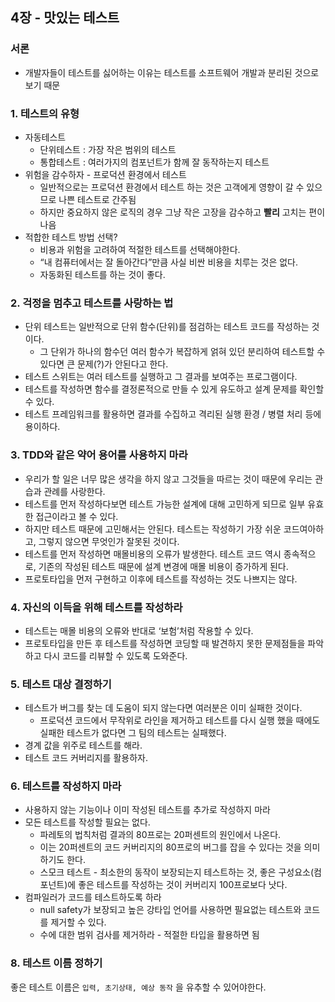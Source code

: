 ## 4장 - 맛있는 테스트

### 서론

- 개발자들이 테스트를 싫어하는 이유는 테스트를 소프트웨어 개발과 분리된 것으로 보기 때문

### 1. 테스트의 유형

- 자동테스트
    - 단위테스트 : 가장 작은 범위의 테스트
    - 통합테스트 : 여러가지의 컴포넌트가 함께 잘 동작하는지 테스트
- 위험을 감수하자 - 프로덕션 환경에서 테스트
    - 일반적으로는 프로덕션 환경에서 테스트 하는 것은 고객에게 영향이 갈 수 있으므로 나쁜 테스트로 간주됨
    - 하지만 중요하지 않은 로직의 경우 그냥 작은 고장을 감수하고 **빨리** 고치는 편이 나음
- 적합한 테스트 방법 선택?
    - 비용과 위험을 고려하여 적절한 테스트를 선택해야한다.
    - “내 컴퓨터에서는 잘 돌아간다”만큼 사실 비싼 비용을 치루는 것은 없다.
    - 자동화된 테스트를 하는 것이 좋다.

### 2. 걱정을 멈추고 테스트를 사랑하는 법

- 단위 테스트는 일반적으로 단위 함수(단위)를 점검하는 테스트 코드를 작성하는 것이다.
    - 그 단위가 하나의 함수던 여러 함수가 복잡하게 얽혀 있던 분리하여 테스트할 수 있다면 큰 문제(?)가 안된다고 한다.
- 테스트 스위트는 여러 테스트를 실행하고 그 결과를 보여주는 프로그램이다.
- 테스트를 작성하면 함수를 결정론적으로 만들 수 있게 유도하고 설계 문제를 확인할 수 있다.
- 테스트 프레임워크를 활용하면 결과를 수집하고 격리된 실행 환경 / 병렬 처리 등에 용이하다.

### 3. TDD와 같은 약어 용어를 사용하지 마라

- 우리가 할 일은 너무 많은 생각을 하지 않고 그것들을 따르는 것이 때문에 우리는 관습과 관례를 사랑한다.
- 테스트를 먼저 작성하다보면 테스트 가능한 설계에 대해 고민하게 되므로 일부 유효한 접근이라고 볼 수 있다.
- 하지만 테스트 때문에 고민해서는 안된다. 테스트는 작성하기 가장 쉬운 코드여아하고, 그렇지 않으면 무엇인가 잘못된 것이다.
- 테스트를 먼저 작성하면 매몰비용의 오류가 발생한다. 테스트 코드 역시 종속적으로, 기존의 작성된 테스트 때문에 설계 변경에 매몰 비용이 증가하게 된다.
- 프로토타입을 먼저 구현하고 이후에 테스트를 작성하는 것도 나쁘지는 않다.

### 4. 자신의 이득을 위해 테스트를 작성하라

- 테스트는 매몰 비용의 오류와 반대로 ‘보험’처럼 작용할 수 있다.
- 프로토타입을 만든 후 테스트를 작성하면 코딩할 때 발견하지 못한  문제점들을 파악하고 다시 코드를 리뷰할 수 있도록 도와준다.

### 5. 테스트 대상 결정하기

- 테스트가 버그를 찾는 데 도움이 되지 않는다면 여러분은 이미 실패한 것이다.
    - 프로덕션 코드에서 무작위로 라인을 제거하고 테스트를 다시 실행 했을 때에도 실패한 테스트가 없다면 그 팀의 테스트는 실패했다.
- 경계 값을 위주로 테스트를 해라.
- 테스트 코드 커버리지를 활용하자.

### 6. 테스트를 작성하지 마라

- 사용하지 않는 기능이나 이미 작성된 테스트를 추가로 작성하지 마라
- 모든 테스트를 작성할 필요는 없다.
    - 파레토의 법칙처럼 결과의 80프로는 20퍼센트의 원인에서 나온다.
    - 이는 20퍼센트의 코드 커버리지의 80프로의 버그를 잡을 수 있다는 것을 의미하기도 한다.
    - 스모크 테스트 - 최소한의 동작이 보장되는지 테스트하는 것, 좋은 구성요소(컴포넌트)에 좋은 테스트를 작성하는 것이 커버리지 100프로보다 낫다.
- 컴파일러가 코드를 테스트하도록 하라
    - null safety가 보장되고 높은 강타입 언어를 사용하면 필요없는 테스트와 코드를 제거할 수 있다.
    - 수에 대한 범위 검사를 제거하라 - 적절한 타입을 활용하면 됨

### 8. 테스트 이름 정하기

좋은 테스트 이름은 `입력, 초기상태, 예상 동작` 을 유추할 수 있어야한다.